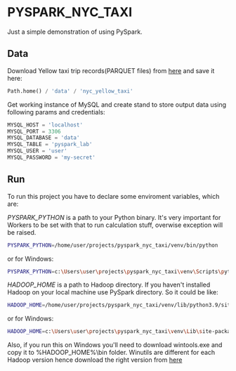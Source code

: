# PYSPARK_NYC_TAXI

Just a simple demonstration of using PySpark. 

## Data

Download Yellow taxi trip records(PARQUET files) from [here](https://www.nyc.gov/site/tlc/about/tlc-trip-record-data.page) and save it here:

```python
Path.home() / 'data' / 'nyc_yellow_taxi'
```

Get working instance of MySQL and create stand to store output data using following params and credentials:

```python
MYSQL_HOST = 'localhost'
MYSQL_PORT = 3306
MYSQL_DATABASE = 'data'
MYSQL_TABLE = 'pyspark_lab'
MYSQL_USER = 'user'
MYSQL_PASSWORD = 'my-secret'
```

## Run

To run this project you have to declare some enviroment variables, which are:

_PYSPARK_PYTHON_ is a path to your Python binary. It's very important for Workers to be set with that to run calculation stuff, overwise exception will be raised. 

```bash
PYSPARK_PYTHON=/home/user/projects/pyspark_nyc_taxi/venv/bin/python
```

or for Windows:

```bash
PYSPARK_PYTHON=c:\Users\user\projects\pyspark_nyc_taxi\venv\Scripts\python.exe
```

_HADOOP_HOME_ is a path to Hadoop directory. If you haven't installed Hadoop on your local machine use PySpark directory. So it could be like:

```bash
HADOOP_HOME=/home/user/projects/pyspark_nyc_taxi/venv/lib/python3.9/site-packages/pyspark
```

or for Windows:

```bash
HADOOP_HOME=c:\Users\user\projects\pyspark_nyc_taxi\venv\Lib\site-packages\pyspark
```

Also, if you run this on Windows you'll need to download wintools.exe and copy it to %HADOOP_HOME%\bin folder. Winutils are different for each Hadoop version hence download the right version from [here](https://github.com/steveloughran/winutils)

